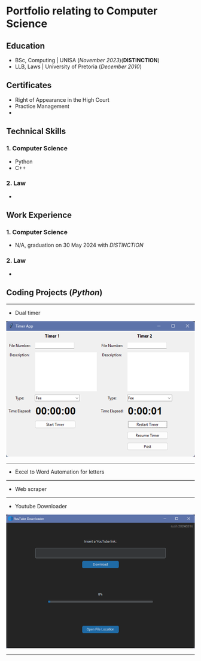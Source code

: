 # Portfolio relating to Computer Science

## Education
- BSc, Computing | UNISA (_November 2023_)(**DISTINCTION**)
- LLB, Laws	| University of Pretoria (_December 2010_)

## Certificates 
- Right of Appearance in the High Court
- Practice Management
- 

## Technical Skills
### 1. Computer Science
- Python
- C++

### 2. Law
- 

## Work Experience
### 1. Computer Science
- N/A, graduation on 30 May 2024 with _DISTINCTION_

### 2. Law
- 

## Coding Projects (_Python_)
____
- Dual timer

![1](/img/screenshot.100.png)

____

- Excel to Word Automation for letters
____
- Web scraper
____
- Youtube Downloader

![1](/img/screenshot.99.png)

____

